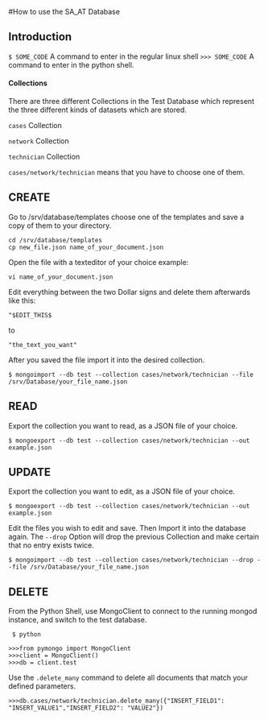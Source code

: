 #How to use the SA_AT Database

## Introduction

`$ SOME_CODE` A command to enter in the regular linux shell
`>>> SOME_CODE` A command to enter in the python shell.

#### Collections
There are three different Collections in the Test Database which represent the
three different kinds of datasets which are stored.

`cases` Collection  

`network` Collection

`technician` Collection

`cases/network/technician` means that you have to choose one of them.

## CREATE

Go to /srv/database/templates choose one of the templates and save a copy of them to your directory.
```
cd /srv/database/templates
cp new_file.json name_of_your_document.json
```
Open the file with a texteditor of your choice example:
```
vi name_of_your_document.json
```
Edit everything between the two Dollar signs and delete them afterwards like this:

`"$EDIT_THIS$`

to

`"the_text_you_want"`

After you saved the file import it into the desired collection.
```
$ mongoimport --db test --collection cases/network/technician --file /srv/Database/your_file_name.json
```

## READ

Export the collection you want to read, as a JSON file of your choice.

```
$ mongoexport --db test --collection cases/network/technician --out example.json
```
## UPDATE

Export the collection you want to edit, as a JSON file of your choice.
```
$ mongoexport --db test --collection cases/network/technician --out example.json
```
Edit the files you wish to edit and save. Then Import it into the database again.
The `--drop` Option will drop the previous Collection and make certain that no entry exists twice.

```
$ mongoimport --db test --collection cases/network/technician --drop --file /srv/Database/your_file_name.json
```

## DELETE

From the Python Shell, use MongoClient to connect to the running mongod instance, and switch to the test database.

```
 $ python

>>>from pymongo import MongoClient
>>>client = MongoClient()
>>>db = client.test
```

Use the `.delete_many` command to delete all documents that match your defined parameters.

```
>>>db.cases/network/technician.delete_many({"INSERT_FIELD1": "INSERT_VALUE1","INSERT_FIELD2": "VALUE2"})
```
